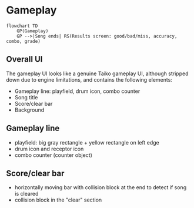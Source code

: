 # Gameplay

```mermaid
flowchart TD
    GP(Gameplay)
    GP -->|Song ends| RS(Results screen: good/bad/miss, accuracy, combo, grade)
```

## Overall UI
The gameplay UI looks like a genuine Taiko gameplay UI, although stripped down due to engine limitations,
and contains the following elements:
+ Gameplay line: playfield, drum icon, combo counter
+ Song title
+ Score/clear bar
+ Background

## Gameplay line
+ playfield: big gray rectangle + yellow rectangle on left edge
+ drum icon and receptor icon
+ combo counter (counter object)

## Score/clear bar
+ horizontally moving bar with collision block at the end to detect if song is cleared
+ collision block in the "clear" section
